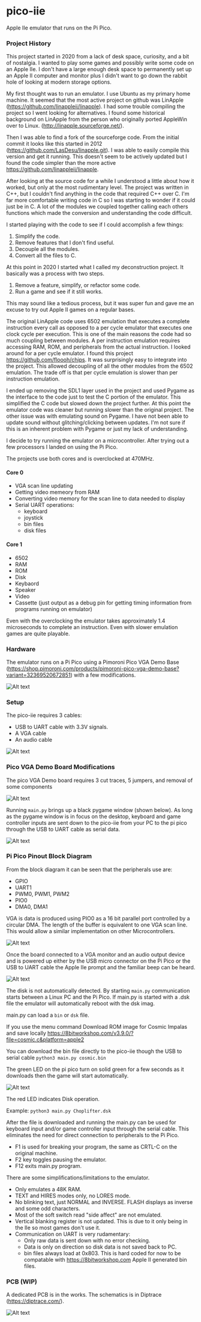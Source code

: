 # pico-iie

Apple IIe emulator that runs on the Pi Pico.

### Project History

This project started in 2020 from a lack of desk space, curiosity, and a bit of nostalgia.
I wanted to play some games and possibly write some code on an Apple IIe.
I don't have a large enough desk space to permanently set up an Apple II computer and monitor plus I didn't want to go down the rabbit hole of looking at modern storage options.

My first thought was to run an emulator. I use Ubuntu as my primary home machine. It seemed that the most active project on github was LinApple (https://github.com/linappleii/linapple). I had some trouble compiling the project so I went looking for alternatives. I found some historical background on LinApple from the person who originally ported AppleWin over to Linux.
 (http://linapple.sourceforge.net/).  

Then I was able to find a fork of the sourceforge code. From the initial commit it looks like this started in 2012 (https://github.com/LasDesu/linapple.git). I was able to easily compile this version and get it running. This doesn't seem to be actively updated but I found the code simpler than the more active https://github.com/linappleii/linapple.

After looking at the source code for a while I understood a little about how it worked, but only at the most rudimentary level. The project was written in C++, but I couldn't find anything in the code that required C++ over C. I'm far more comfortable writing code in C so I was starting to wonder if it could just be in C. A lot of the modules we coupled together calling each others functions which made the conversion and understanding the code difficult.

I started playing with the code to see if I could accomplish a few things:
1. Simplify the code.
2. Remove features that I don't find useful.
3. Decouple all the modules.
4. Convert all the files to C.

At this point in 2020 I started what I called my deconstruction project. It basically was a process with two steps.
1. Remove a feature, simplify, or refactor some code.
2. Run a game and see if it still works.

This may sound like a tedious process, but it was super fun and gave me an excuse to try out Apple II games on a regular bases.

The original LinApple code uses 6502 emulation that executes a complete instruction every call as opposed to a per cycle emulator that executes one clock cycle per execution. This is one of the main reasons the code had so much coupling between modules. A per instruction emulation requires accessing RAM, ROM, and peripherals from the actual instruction. I looked around for a per cycle emulator. I found this project https://github.com/floooh/chips. It was surprisingly easy to integrate into the project. This allowed decoupling of all the other modules from the 6502 emulation. The trade off is that per cycle emulation is slower than per instruction emulation.

I ended up removing the SDL1 layer used in the project and used Pygame as the interface to the code just to test the C portion of the emulator. This simplified the C code but slowed down the project further. At this point the emulator code was cleaner but running slower than the original project. The other issue was with emulating sound on Pygame. I have not been able to update sound without glitching/clicking between updates. I'm not sure if this is an inherent problem with Pygame or just my lack of understanding.

I decide to try running the emulator on a microcontroller. After trying out a few processors I landed on using the Pi Pico.

The projects use both cores and is overclocked at 470MHz.

#### Core 0
- VGA scan line updating
- Getting video memeory from RAM
- Converting video memory for the scan line to data needed to display
- Serial UART operations:
    - keyboard
    - joystick
    - bin files
    - disk files

#### Core 1
- 6502
- RAM
- ROM
- Disk
- Keybaord
- Speaker
- Video
- Cassette (just output as a debug pin for getting timing information from programs running on emulator)

Even with the overclocking the emulator takes approximately 1.4 microseconds to complete an instruction. Even with slower emulation games are quite playable.

### Hardware
The emulator runs on a Pi Pico using a Pimoroni Pico VGA Demo Base (https://shop.pimoroni.com/products/pimoroni-pico-vga-demo-base?variant=32369520672851) with a few modifications.

![Alt text](images/pico-iie_board.jpg?raw=true "board")

### Setup
The pico-iie requires 3 cables:
- USB to UART cable with 3.3V signals.
- A VGA cable
- An audio cable

![Alt text](images/pico-iie_setup.drawio.png?raw=true "setup")

### Pico VGA Demo Board Modifications

The pico VGA Demo board requires 3 cut traces, 5 jumpers, and removal of some components

![Alt text](images/pi_pico_vga_demo_board.png?raw=true "modifications")

Running ```main.py``` brings up a black pygame window (shown below). As long as the pygame window is in focus on the desktop, keyboard and game controller inputs are sent down to the pico-iie from your PC to the pi pico through the USB to UART cable as serial data.

![Alt text](images/main_py_screenshot.png?raw=true "main.py window")

### Pi Pico Pinout Block Diagram

From the block diagram it can be seen that the peripherals use are:
- GPIO
- UART1
- PWM0, PWM1, PWM2
- PIO0
- DMA0, DMA1

VGA is data is produced using PIO0 as a 16 bit parallel port controlled by a circular DMA. The length of the buffer is equivalent to one VGA scan line. This would allow a similar implementation on other Microcontrollers.

![Alt text](images/pico-iie_block_diagram.drawio.png?raw=true "Pi Pico Block Diagram")

Once the board connected to a VGA monitor and an audio output device and is powered up either by the USB micro connector on the Pi Pico or the USB to UART cable the Apple IIe prompt and the familiar beep can be heard.

![Alt text](images/pico-iie_bootup_screen.jpg?raw=true "boot up screen")

The disk is not automatically detected. By starting ```main.py``` communication starts between a Linux PC and the Pi Pico. If main.py is started with a .dsk file the emulator will automatically reboot with the dsk imag.

main.py can load a ```bin``` or ```dsk``` file.

If you use the menu command Download ROM image for Cosmic Impalas and save locally
https://8bitworkshop.com/v3.9.0/?file=cosmic.c&platform=apple2

You can download the bin file directly to the pico-iie though the USB to serial cable
```python3 main.py cosmic.bin```

The green LED on the pi pico turn on solid green for a few seconds as it downloads then the game will start automatically.

![Alt text](images/pico-iie_cosmic_impalas.jpg?raw=true "cosmic impalas")

The red LED indicates Disk operation.

Example:
```python3 main.py Choplifter.dsk```

After the file is downloaded and running the main.py can be used for keyboard input and/or game controller input through the serial cable. This eliminates the need for direct connection to peripherals to the Pi Pico.

- F1 is used for breaking your program, the same as CRTL-C on the original machine.
- F2 key toggles pausing the emulator.
- F12 exits main.py program.

There are some simplifications/limitations to the emulator.

- Only emulates a 48K RAM.
- TEXT and HIRES modes only, no LORES mode.
- No blinking text, just NORMAL and INVERSE. FLASH displays as inverse and some odd characters.
- Most of the soft switch read "side affect" are not emulated.
- Vertical blanking register is not updated. This is due to it only being in the IIe so most games don't use it.
- Communication on UART is very rudamentary:
    - Only raw data is sent down with no error checking.
    - Data is only on direction so disk data is not saved back to PC.
    - bin files always load at 0x803. This is hard coded for now to be compatable with https://8bitworkshop.com Apple II generated bin files.

### PCB (WIP)

A dedicated PCB is in the works. The schematics is in Diptrace (https://diptrace.com/).

![Alt text](images/pico-iie_schematics.png?raw=true "schematics")
